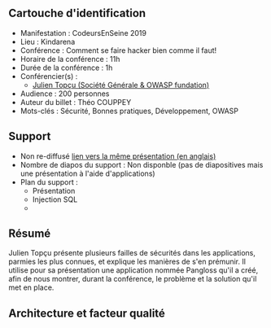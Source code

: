 ## Cartouche d'identification

 - Manifestation : CodeursEnSeine 2019
 - Lieu : Kindarena
 - Conférence : Comment se faire hacker bien comme il faut! 
 - Horaire de la conférence : 11h
 - Durée de la conférence : 1h
 - Conférencier(s) :
   - [Julien Topçu (Société Générale & OWASP fundation)](https://twitter.com/JulienTopcu)
 - Audience : 200 personnes
 - Auteur du billet : Théo COUPPEY
 - Mots-clés : Sécurité, Bonnes pratiques, Développement, OWASP

## Support
 - Non re-diffusé [lien vers la même présentation (en anglais)](https://www.youtube.com/watch?v=ipM1_7uPC38)
 - Nombre de diapos du support : Non disponble (pas de diapositives mais une présentation à l'aide d'applications)
 - Plan du support : 
   - Présentation
   - Injection SQL
   - 

## Résumé

  Julien Topçu présente plusieurs failles de sécurités dans les applications, parmies les plus connues, et explique les manières de s'en prémunir. Il utilise pour sa présentation une application nommée Pangloss qu'il a créé, afin de nous montrer, durant la conférence, le problème et la solution qu'il met en place. 

## Architecture et facteur qualité


